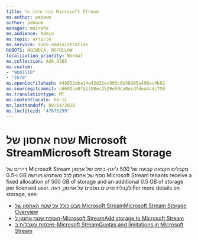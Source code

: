 ```yaml
---
title: שטח אחסון של Microsoft Stream
ms.author: pebaum
author: pebaum
manager: mnirkhe
ms.audience: Admin
ms.topic: article
ms.service: o365-administration
ROBOTS: NOINDEX, NOFOLLOW
localization_priority: Normal
ms.collection: Adm_O365
ms.custom:
- "9001510"
- "3570"
ms.openlocfilehash: 448052dba14e42d21ec965c9b38d85a498ac4b82
ms.sourcegitcommit: c6692ce0fa1358ec3529e59ca0ecdfdea4cdc759
ms.translationtype: MT
ms.contentlocale: he-IL
ms.lasthandoff: 09/14/2020
ms.locfileid: "47675299"
---
```

# <a name="microsoft-stream-storage"></a><span data-ttu-id="979c4-102">שטח אחסון של Microsoft Stream</span><span class="sxs-lookup"><span data-stu-id="979c4-102">Microsoft Stream Storage</span></span>

<span data-ttu-id="979c4-103">דיירים של Microsoft Stream מקבלים הקצאה קבועה של 500 ג'יגה-בתים של אחסון ו-0.5 GB נוסף של אחסון לכל משתמש מורשה.</span><span class="sxs-lookup"><span data-stu-id="979c4-103">Microsoft Stream tenants receive a fixed allocation of 500 GB of storage and an additional 0.5 GB of storage per licensed user.</span></span>
<span data-ttu-id="979c4-104">לקבלת פרטים נוספים על אחסון, ראה:</span><span class="sxs-lookup"><span data-stu-id="979c4-104">For more details on storage, see:</span></span>

- [<span data-ttu-id="979c4-105">מבט כולל על שטח האחסון של Microsoft Stream</span><span class="sxs-lookup"><span data-stu-id="979c4-105">Microsoft Stream Storage Overview</span></span>](https://docs.microsoft.com/stream/license-overview#storage)
- [<span data-ttu-id="979c4-106">הוספת שטח אחסון ל-Microsoft Stream</span><span class="sxs-lookup"><span data-stu-id="979c4-106">Add storage to Microsoft Stream</span></span>](https://docs.microsoft.com/stream/storage-add-on)
- [<span data-ttu-id="979c4-107">מיכסות ומגבלות ב-Microsoft Stream</span><span class="sxs-lookup"><span data-stu-id="979c4-107">Quotas and limitations in Microsoft Stream</span></span>](https://docs.microsoft.com/stream/quotas-and-limitations)
